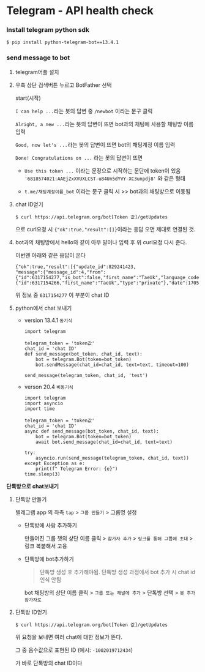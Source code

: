 # Telegram - API health check



### Install telegram python sdk

```
$ pip install python-telegram-bot==13.4.1
```



### send message to bot

1. telegram어플 설치

2. 우측 상단 검색버튼 누르고 BotFather 선택

   start(시작) 

   `I can help ...`라는 봇의 답변 중 `/newbot` 이라는 문구 클릭

   `Alright, a new ...`라는 봇의 답변이 뜨면 bot과의 채팅에 사용할 채팅방 이름 입력

   `Good, now let's ...`라는 봇의 답변이 뜨면 bot의 채팅계정 이름 입력

   `Done! Congratulations on ...` 라는 봇의 답변이 뜨면 

   - `Use this token ...` 이라는 문장으로 시작하는 문단에 token이 있음 `'6818574021:AAEjZxXVUXLCST-u84Un5dYVY-XC3unpdj8'` 와 같은 형태

   - `t.me/채팅계정이름_bot` 이라는 문구 클릭 시 >> bot과의 채팅방으로 이동됨

3. chat ID얻기

   ```
   $ curl https://api.telegram.org/bot[Token 값]/getUpdates
   ```

   으로 curl요청 시 `{"ok":true,"result":[]}`이라는 응답 오면 제대로 연결된 것.

4. bot과의 채팅방에서 hello와 같이 아무 말이나 입력 후 위 curl요청 다시 준다.

   이번엔 아래와 같은 응답이 온다

   ```
   {"ok":true,"result":[{"update_id":829241423,
   "message":{"message_id":4,"from":{"id":6317154277,"is_bot":false,"first_name":"TaeUk","language_code":"ko"},"chat":{"id":6317154266,"first_name":"TaeUk","type":"private"},"date":1705567309,"text":"ih"}}]}
   ```

   위 정보 중 `6317154277` 이 부분이 chat ID

5. python에서 chat 보내기

   - version 13.4.1      `동기식`

     ```
     import telegram
     
     telegram_token = 'token값'
     chat_id = 'chat ID'
     def send_message(bot_token, chat_id, text):
         bot = telegram.Bot(token=bot_token)
         bot.sendMessage(chat_id=chat_id, text=text, timeout=100)
     
     send_message(telegram_token, chat_id, 'test')
     ```

   - verson 20.4  `비동기식`

     ```
     import telegram
     import asyncio
     import time
     
     telegram_token = 'token값'
     chat_id = 'chat ID'
     async def send_message(bot_token, chat_id, text):
         bot = telegram.Bot(token=bot_token)
         await bot.send_message(chat_id=chat_id, text=text)
     
     try:
         asyncio.run(send_message(telegram_token, chat_id, text))
     except Exception as e:
         print(f" Telegram Error: {e}")
     time.sleep(3)
     ```

     



**단톡방으로 chat보내기**

1. 단톡방 만들기

   텔레그램 app 의 좌측 `tap` > `그룹 만들기` > 그룹명 설정

   - 단톡방에 사람 추가하기

     만들어진 그룹 챗의 상단 이름 클릭 > `참가자 추가` > `링크를 통해 그룹에 초대` > 링크 복붙해서 고융

   - 단톡방에 bot추가하기

     > 단톡방 생성 후 추가해야됨. 단톡방 생성 과정에서 bot 추가 시 chat id인식 안됨
     
     bot 채팅방의 상단 이름 클릭 > `그룹 또는 채널에 추가` > 단톡방 선택 > `봇 추가 참가자로`

2. 단톡방 ID얻기

   ```
   $ curl https://api.telegram.org/bot[Token 값]/getUpdates
   ```

   위 요청을 보내면 여러 chat에 대한 정보가 뜬다.

   그 중 음수값으로 표현된 ID (예시: `-1002019712434`)

   가 바로 단톡방의 chat ID이다

